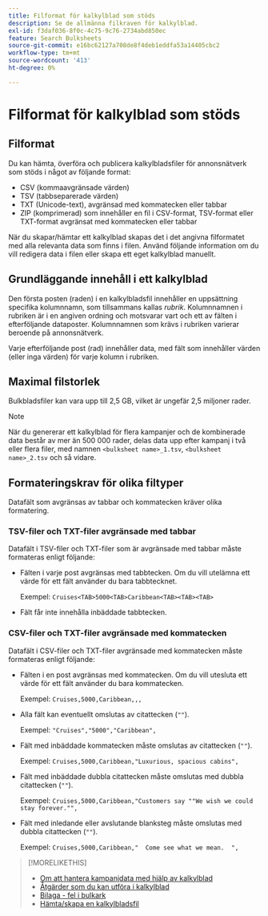 ```yaml
---
title: Filformat för kalkylblad som stöds
description: Se de allmänna filkraven för kalkylblad.
exl-id: f3daf036-8f0c-4c75-9c76-2734abd850ec
feature: Search Bulksheets
source-git-commit: e16bc62127a708de8f4deb1eddfa53a14405cbc2
workflow-type: tm+mt
source-wordcount: '413'
ht-degree: 0%

---
```


# Filformat för kalkylblad som stöds

## Filformat

Du kan hämta, överföra och publicera kalkylbladsfiler för annonsnätverk som stöds i något av följande format:

* CSV (kommaavgränsade värden)
* TSV (tabbseparerade värden)
* TXT (Unicode-text), avgränsad med kommatecken eller tabbar
* ZIP (komprimerad) som innehåller en fil i CSV-format, TSV-format eller TXT-format avgränsat med kommatecken eller tabbar

När du skapar/hämtar ett kalkylblad skapas det i det angivna filformatet med alla relevanta data som finns i filen. Använd följande information om du vill redigera data i filen eller skapa ett eget kalkylblad manuellt.

## Grundläggande innehåll i ett kalkylblad

Den första posten (raden) i en kalkylbladsfil innehåller en uppsättning specifika kolumnnamn, som tillsammans kallas <i>rubrik</i>. Kolumnnamnen i rubriken är i en angiven ordning och motsvarar vart och ett av fälten i efterföljande dataposter. Kolumnnamnen som krävs i rubriken varierar beroende på annonsnätverk.

Varje efterföljande post (rad) innehåller data, med fält som innehåller värden (eller inga värden) för varje kolumn i rubriken.

## Maximal filstorlek

Bulkbladsfiler kan vara upp till 2,5 GB, vilket är ungefär 2,5 miljoner rader.

>[!NOTE]
>
>När du genererar ett kalkylblad för flera kampanjer och de kombinerade data består av mer än 500 000 rader, delas data upp efter kampanj i två eller flera filer, med namnen `<bulksheet name>_1.tsv`, `<bulksheet name>_2.tsv` och så vidare.

## Formateringskrav för olika filtyper

Datafält som avgränsas av tabbar och kommatecken kräver olika formatering.

### TSV-filer och TXT-filer avgränsade med tabbar

Datafält i TSV-filer och TXT-filer som är avgränsade med tabbar måste formateras enligt följande:

* Fälten i varje post avgränsas med tabbtecken. Om du vill utelämna ett värde för ett fält använder du bara tabbtecknet.

  Exempel: `Cruises<TAB>5000<TAB>Caribbean<TAB><TAB><TAB>`

* Fält får inte innehålla inbäddade tabbtecken.

### CSV-filer och TXT-filer avgränsade med kommatecken

Datafält i CSV-filer och TXT-filer avgränsade med kommatecken måste formateras enligt följande:

* Fälten i en post avgränsas med kommatecken. Om du vill utesluta ett värde för ett fält använder du bara kommatecken.

  Exempel: `Cruises,5000,Caribbean,,,`

* Alla fält kan eventuellt omslutas av citattecken (`""`).

  Exempel: `"Cruises","5000","Caribbean",`

* Fält med inbäddade kommatecken måste omslutas av citattecken (`""`).

  Exempel: `Cruises,5000,Caribbean,"Luxurious, spacious cabins",`

* Fält med inbäddade dubbla citattecken måste omslutas med dubbla citattecken (`""`).

  Exempel: `Cruises,5000,Caribbean,"Customers say ""We wish we could stay forever."",`

* Fält med inledande eller avslutande blanksteg måste omslutas med dubbla citattecken (`""`).

  Exempel: `Cruises,5000,Caribbean,"  Come see what we mean.  ",`

>[!MORELIKETHIS]
>
>* [Om att hantera kampanjdata med hjälp av kalkylblad](../bulksheet-about.md)
>* [Åtgärder som du kan utföra i kalkylblad](bulksheet-operations.md)
>* [Bilaga - fel i bulkark](../bulksheet-errors.md)
>* [Hämta/skapa en kalkylbladsfil](../bulksheet-download.md)
